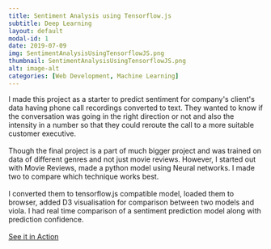 ```yaml
---
title: Sentiment Analysis using Tensorflow.js
subtitle: Deep Learning
layout: default
modal-id: 1
date: 2019-07-09
img: SentimentAnalysisUsingTensorflowJS.png
thumbnail: SentimentAnalysisUsingTensorflowJS.png
alt: image-alt
categories: [Web Development, Machine Learning]
---
```

I made this project as a starter to predict sentiment for company's client's data having phone call recordings converted to text. They wanted to know if the conversation was going in the right direction or not and also the intensity in a number so that they could reroute the call to a more suitable customer executive.
<br><br>
Though the final project is a part of much bigger project and was trained on data of different genres and not just movie reviews. However, I started out with Movie Reviews, made a python model using Neural networks. I made two to compare which technique works best.
<br><br>
I converted them to tensorflow.js compatible model, loaded them to browser, added D3 visualisation for comparison between two models and viola. I had real time comparison of a sentiment prediction model along with prediction confidence.
<br><br>
[See it in Action](https://mayankgupta.in/MovieReview-SentimentAnalysis/)

